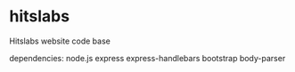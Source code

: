 # hitslabs
Hitslabs website code base

dependencies:
node.js
express
express-handlebars
bootstrap
body-parser
